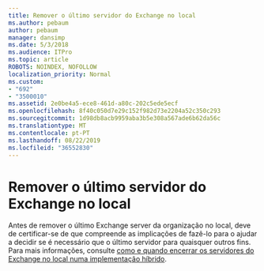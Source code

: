 ```yaml
---
title: Remover o último servidor do Exchange no local
ms.author: pebaum
author: pebaum
manager: dansimp
ms.date: 5/3/2018
ms.audience: ITPro
ms.topic: article
ROBOTS: NOINDEX, NOFOLLOW
localization_priority: Normal
ms.custom:
- "692"
- "3500010"
ms.assetid: 2e0be4a5-ece8-461d-a80c-202c5ede5ecf
ms.openlocfilehash: 8f40c050d7e29c152f982d73e2204a52c350c293
ms.sourcegitcommit: 1d98db8acb9959aba3b5e308a567ade6b62da56c
ms.translationtype: MT
ms.contentlocale: pt-PT
ms.lasthandoff: 08/22/2019
ms.locfileid: "36552830"
---
```

# <a name="removing-the-last-on-premises-exchange-server"></a>Remover o último servidor do Exchange no local

Antes de remover o último Exchange server da organização no local, deve de certificar-se de que compreende as implicações de fazê-lo para o ajudar a decidir se é necessário que o último servidor para quaisquer outros fins. Para mais informações, consulte [como e quando encerrar os servidores do Exchange no local numa implementação híbrido](https://technet.microsoft.com/library/dn931280%28v=exchg.150%29.aspx).
  